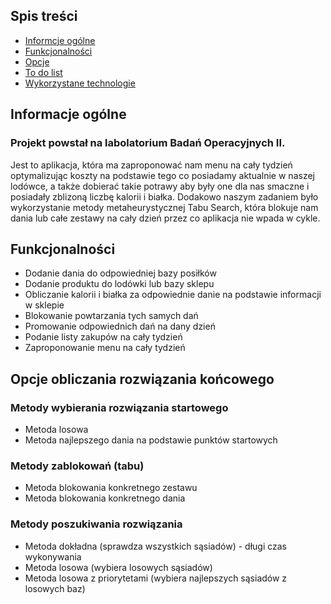 ## Spis treści
* [Informcje ogólne](#informacje-ogólne)
* [Funkcjonalności](#funkcjolaności)
* [Opcje](#opcje-obliczania-rozwiązania-końcowego)
* [To do list](#Todo)
* [Wykorzystane technologie](#technologie)

## Informacje ogólne
### Projekt powstał na labolatorium Badań Operacyjnych II. 
Jest to aplikacja, która ma zaproponować nam menu na cały tydzień optymalizując koszty na podstawie tego co posiadamy aktualnie w naszej lodówce, 
a także dobierać takie potrawy aby były one dla nas smaczne i posiadały zblizoną liczbę kalorii i białka. 
Dodakowo naszym zadaniem było wykorzystanie metody metaheurystycznej Tabu Search, która blokuje nam dania lub całe zestawy na cały dzień przez co aplikacja nie wpada w cykle.

## Funkcjonalności
* Dodanie dania do odpowiedniej bazy posiłków
* Dodanie produktu do lodówki lub bazy sklepu
* Obliczanie kalorii i białka za odpowiednie danie na podstawie informacji w sklepie
* Blokowanie powtarzania tych samych dań 
* Promowanie odpowiednich dań na dany dzień 
* Podanie listy zakupów na cały tydzień
* Zaproponowanie menu na cały tydzień 

## Opcje obliczania rozwiązania końcowego

### Metody wybierania rozwiązania startowego
* Metoda losowa
* Metoda najlepszego dania na podstawie punktów startowych

### Metody zablokowań (tabu)
* Metoda blokowania konkretnego zestawu
* Metoda blokowania konkretnego dania 

### Metody poszukiwania rozwiązania
* Metoda dokładna (sprawdza wszystkich sąsiadów) - długi czas wykonywania
* Metoda losowa (wybiera losowych sąsiadów)
* Metoda losowa z priorytetami (wybiera najlepszych sąsiadów z losowych baz)


 
 
